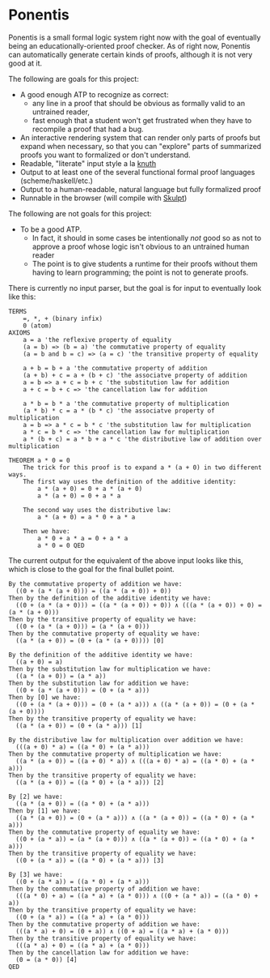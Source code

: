 Ponentis
========

Ponentis is a small formal logic system right now with the goal of eventually being an educationally-oriented proof checker. As of right now, Ponentis can automatically generate certain kinds of proofs, although it is not very good at it.

The following are goals for this project:

  - A good enough ATP to recognize as correct:
    - any line in a proof that should be obvious as formally valid to an untrained reader,
    - fast enough that a student won't get frustrated when they have to recompile a proof that had a bug.
  - An interactive rendering system that can render only parts of proofs but expand when necessary, so that you can "explore" parts of summarized proofs you want to formalized or don't understand.
  - Readable, "literate" input style a la [knuth](http://www-cs-faculty.stanford.edu/~knuth/lp.html)
  - Output to at least one of the several functional formal proof languages (scheme/haskell/etc.)
  - Output to a human-readable, natural language but fully formalized proof
  - Runnable in the browser (will compile with [Skulpt](http://www.skulpt.org/))

The following are not goals for this project:

  - To be a good ATP.
    - In fact, it should in some cases be intentionally *not* good so as not to approve a proof whose logic isn't obvious to an untrained human reader
    - The point is to give students a runtime for their proofs without them having to learn programming; the point is not to generate proofs.

There is currently no input parser, but the goal is for input to eventually look like this:

```
TERMS
    =, *, + (binary infix)
    0 (atom)
AXIOMS
    a = a 'the reflexive property of equality
    (a = b) => (b = a) 'the commutative property of equality
    (a = b and b = c) => (a = c) 'the transitive property of equality

    a + b = b + a 'the commutative property of addition
    (a + b) + c = a + (b + c) 'the associatve property of addition
    a = b => a + c = b + c 'the substitution law for addition
    a + c = b + c => 'the cancellation law for addition

    a * b = b * a 'the commutative property of multiplication
    (a * b) * c = a * (b * c) 'the associatve property of multiplication
    a = b => a * c = b * c 'the substitution law for multiplication
    a * c = b * c => 'the cancellation law for multiplication
    a * (b + c) = a * b + a * c 'the distributive law of addition over multiplication

THEOREM a * 0 = 0
    The trick for this proof is to expand a * (a + 0) in two different ways.
    The first way uses the definition of the additive identity:
        a * (a + 0) = 0 + a * (a + 0)
        a * (a + 0) = 0 + a * a

    The second way uses the distributive law:
        a * (a + 0) = a * 0 + a * a

    Then we have:
        a * 0 + a * a = 0 + a * a
        a * 0 = 0 QED
```


The current output for the equivalent of the above input looks like this, which is close to the goal for the final bullet point.
```
By the commutative property of addition we have:
  ((0 + (a * (a + 0))) = ((a * (a + 0)) + 0))
Then by the definition of the additive identity we have:
  ((0 + (a * (a + 0))) = ((a * (a + 0)) + 0)) ∧ (((a * (a + 0)) + 0) = (a * (a + 0)))
Then by the transitive property of equality we have:
  ((0 + (a * (a + 0))) = (a * (a + 0)))
Then by the commutative property of equality we have:
  ((a * (a + 0)) = (0 + (a * (a + 0)))) [0]

By the definition of the additive identity we have:
  ((a + 0) = a)
Then by the substitution law for multiplication we have:
  ((a * (a + 0)) = (a * a))
Then by the substitution law for addition we have:
  ((0 + (a * (a + 0))) = (0 + (a * a)))
Then by [0] we have:
  ((0 + (a * (a + 0))) = (0 + (a * a))) ∧ ((a * (a + 0)) = (0 + (a * (a + 0))))
Then by the transitive property of equality we have:
  ((a * (a + 0)) = (0 + (a * a))) [1]

By the distributive law for multiplication over addition we have:
  (((a + 0) * a) = ((a * 0) + (a * a)))
Then by the commutative property of multiplication we have:
  ((a * (a + 0)) = ((a + 0) * a)) ∧ (((a + 0) * a) = ((a * 0) + (a * a)))
Then by the transitive property of equality we have:
  ((a * (a + 0)) = ((a * 0) + (a * a))) [2]

By [2] we have:
  ((a * (a + 0)) = ((a * 0) + (a * a)))
Then by [1] we have:
  ((a * (a + 0)) = (0 + (a * a))) ∧ ((a * (a + 0)) = ((a * 0) + (a * a)))
Then by the commutative property of equality we have:
  ((0 + (a * a)) = (a * (a + 0))) ∧ ((a * (a + 0)) = ((a * 0) + (a * a)))
Then by the transitive property of equality we have:
  ((0 + (a * a)) = ((a * 0) + (a * a))) [3]

By [3] we have:
  ((0 + (a * a)) = ((a * 0) + (a * a)))
Then by the commutative property of addition we have:
  (((a * 0) + a) = ((a * a) + (a * 0))) ∧ ((0 + (a * a)) = ((a * 0) + a))
Then by the transitive property of equality we have:
  ((0 + (a * a)) = ((a * a) + (a * 0)))
Then by the commutative property of addition we have:
  (((a * a) + 0) = (0 + a)) ∧ ((0 + a) = ((a * a) + (a * 0)))
Then by the transitive property of equality we have:
  (((a * a) + 0) = ((a * a) + (a * 0)))
Then by the cancellation law for addition we have:
  (0 = (a * 0)) [4]
QED
```
